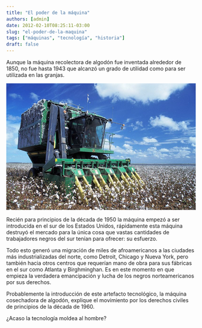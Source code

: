 ```yaml
---
title: "El poder de la máquina"
authors: [admin]
date: 2012-02-10T08:25:11-03:00
slug: "el-poder-de-la-maquina"
tags: ["máquinas", "tecnología", "historia"]
draft: false
---
```

Aunque la máquina recolectora de algodón fue inventada alrededor de
1850, no fue hasta 1943 que alcanzó un grado de utilidad como para ser
utilizada en las granjas.

![](800px-Baumwoll-Erntemaschine_auf_Feld.jpeg)

Recién para principios de la década de 1950 la máquina empezó a ser
introducida en el sur de los Estados Unidos, rápidamente esta máquina
destruyó el mercado para la única cosa que vastas cantidades de
trabajadores negros del sur tenían para ofrecer: su esfuerzo.

Todo esto generó una migración de miles de afroamericanos a las ciudades
más industrializadas del norte, como Detroit, Chicago y Nueva York, pero
también hacia otros centros que requerían mano de obra para sus fábricas
en el sur como Atlanta y Birghminghan. Es en este momento en que empieza
la verdadera emancipación y lucha de los negros norteamericanos por sus
derechos.

Probablemente la introducción de este artefacto tecnológico, la máquina
cosechadora de algodón, explique el movimiento por los derechos civiles
de principios de la década de 1960.

¿Acaso la tecnología moldea al hombre?
